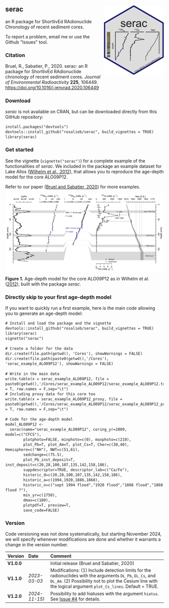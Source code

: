 ## serac <a href="https://github.com/rosalieb/serac" target="_blank"><img src="vignettes/figures/hex-serac.png" align="right" height="220" width="190" ></a>

an R package for ShortlivEd RAdionuclide Chronology of recent sediment cores.

To report a problem, email me or use the Github "Issues" tool.

### Citation

Bruel, R., Sabatier, P., 2020. serac: an R package for ShortlivEd RAdionuclide chronology of recent sediment cores. <i>Journal of Environmental Radioactivity</i> <b>225</b>, 106449. https://doi.org/10.1016/j.jenvrad.2020.106449

### Download

*serac* is not available on CRAN, but can be downloaded directly from this GitHub repository:

```
install.packages("devtools")
devtools::install_github("rosalieb/serac", build_vignettes = TRUE)
library(serac)
```

### Get started

See the vignette (`vignette("serac")`) for a complete example of the functionalities of _serac_. We included in the package an example dataset for Lake Allos ([Wilhelm et al., 2012](https://www.sciencedirect.com/science/article/pii/S0033589412000294)), that allows you to reproduce the age-depth model for the core ALO09P12.

Refer to our paper ([Bruel and Sabatier, 2020](https://doi.org/10.1016/j.jenvrad.2020.106449)) for more examples.

<img src="vignettes/figures/ALO_example.png" align="center">  

**Figure 1.** Age-depth model for the core ALO09P12 as in Wilhelm et al. ([2012](https://www.sciencedirect.com/science/article/pii/S0033589412000294)), built with the package *serac*.   


### Directly skip to your first age-depth model

If you want to quickly run a first example, here is the main code allowing you to generate an age-depth model:

```
# Install and load the package and the vignette
devtools::install_github("rosalieb/serac", build_vignettes = TRUE)
library(serac)
vignette("serac")

# Create a folder for the data
dir.create(file.path(getwd(), 'Cores'), showWarnings = FALSE)
dir.create(file.path(paste0(getwd(),'/Cores'), 'serac_example_ALO09P12'), showWarnings = FALSE)

# Write in the main data
write.table(x = serac_example_ALO09P12, file = paste0(getwd(),'/Cores/serac_example_ALO09P12/serac_example_ALO09P12.txt'),col.names = T, row.names = F,sep="\t")
# Including proxy data for this core too
write.table(x = serac_example_ALO09P12_proxy, file = paste0(getwd(),'/Cores/serac_example_ALO09P12/serac_example_ALO09P12_proxy.txt'),col.names = T, row.names = F,sep="\t")

# Code for the age-depth model
model_ALO09P12 <-
  serac(name="serac_example_ALO09P12", coring_yr=2009, model=c("CFCS"),
        plotphoto=FALSE, minphoto=c(0), maxphoto=c(210),
        plot_Pb=T, plot_Am=T, plot_Cs=T, Cher=c(30,40), Hemisphere=c("NH"), NWT=c(51,61),
        sedchange=c(75.5),
        plot_Pb_inst_deposit=T, inst_deposit=c(20,28,100,107,135,142,158,186),
        suppdescriptor=TRUE, descriptor_lab=c("Ca/Fe"),
        historic_d=c(20,28,100,107,135,142,158,186),
        historic_a=c(1994,1920,1886,1868),
        historic_n=c("sept 1994 flood","1920 flood","1886 flood","1868 flood ?"), 
        min_yr=c(1750),
        dmax=c(180), 
        plotpdf=T, preview=T,
        save_code=FALSE)
```


### Version
Code versioning was not done systematically, but starting November 2024, we will specify whenever modifications are done and whether it warrants a change in the version number.  

Version | Date | Comment
:--------|:------|:--------
__V1.0.0__ | | Initial release (Bruel and Sabatier, 2020)  
__V1.1.0__ | _2023-03-03_ | Modifications: (1) Include detection limits for the radionuclides with the arguments `DL_Pb`, `DL_Cs`, and `DL_Am`. (2) Possibility not to plot the Cesium line with the logical argument `plot_Cs_lines`. Default = TRUE.
__V1.2.0__ | _2024-11-15)_ | Possibility to add hiatuses with the argument `hiatus`. See [Issue #4](https://github.com/rosalieb/serac/issues/4) for details.
